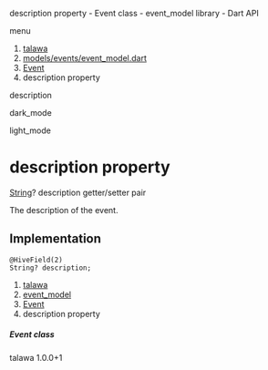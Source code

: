 




description property - Event class - event\_model library - Dart API







menu

1. [talawa](../../index.html)
2. [models/events/event\_model.dart](../../file-___home_harshil_Desktop_open-source_palisadoes_talawa_lib_models_events_event_model/)
3. [Event](../../file-___home_harshil_Desktop_open-source_palisadoes_talawa_lib_models_events_event_model/Event-class.html)
4. description property

description


dark\_mode

light\_mode




# description property


[String](https://api.flutter.dev/flutter/dart-core/String-class.html)?
description
getter/setter pair

The description of the event.


## Implementation

```
@HiveField(2)
String? description;
```

 


1. [talawa](../../index.html)
2. [event\_model](../../file-___home_harshil_Desktop_open-source_palisadoes_talawa_lib_models_events_event_model/)
3. [Event](../../file-___home_harshil_Desktop_open-source_palisadoes_talawa_lib_models_events_event_model/Event-class.html)
4. description property

##### Event class





talawa
1.0.0+1






